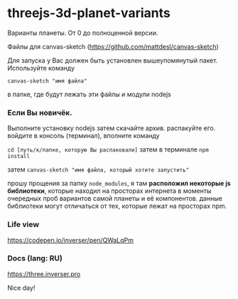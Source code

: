 # threejs-3d-planet-variants
Варианты планеты. От 0 до полноценной версии.

Файлы для canvas-sketch (https://github.com/mattdesl/canvas-sketch)

Для запуска у Вас должен быть установлен вышеупомянутый пакет.
Используйте команду

`canvas-sketch "имя файла"`

в папке, где будут лежать эти файлы и модули nodejs

### Если Вы новичёк.
Выполните установку nodejs
затем скачайте архив. распакуйте его. войдите в консоль (терминал), вполните команду

``
cd [путь/к/папке, которую Вы распаковали]
``
затем в терминале
`npm install`

затем
`canvas-sketch "имя файла, который хотите запустить"`

прошу прощения за папку `node_modules`, я там **расположил некоторые js библиотеки**, которые находил на просторах интернета в моменты очередных проб вариантов самой планеты и её компонентов. данные библиотеки могут отличаться от тех, которые лежат на просторах npm.

### Life view
https://codepen.io/inverser/pen/QWaLqPm

### Docs (lang: RU)
https://three.inverser.pro

Nice day!
